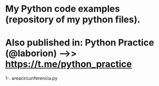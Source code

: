 # My Python code examples (repository of my python files). 
# Also published in: Python Practice (@laborion) -->> https://t.me/python_practice 

1-. areacircunferencia.py

